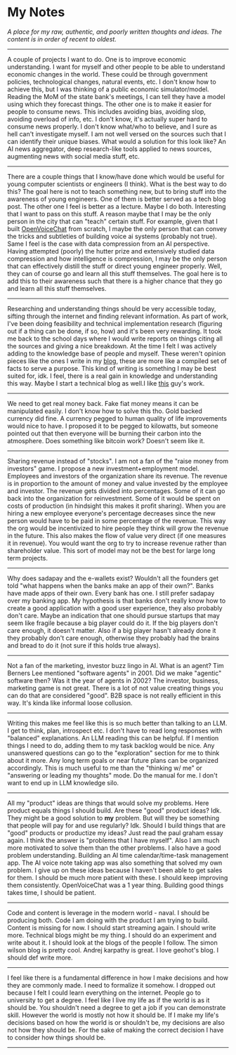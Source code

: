 # My Notes
_A place for my raw, authentic, and poorly written thoughts and ideas. The content is in order of recent to oldest._

---

A couple of projects I want to do. One is to improve economic understanding. I want for myself and other people
to be able to understand economic changes in the world. These could be through government policies, technological changes,
natural events, etc. I don't know how to achieve this, but I was thinking of a public economic simulator/model. Reading the MoM of
the state bank's meetings, I can tell they have a model using which they forecast things. The other one is to make it easier 
for people to consume news. This includes avoiding bias, avoiding slop, avoiding overload of info, etc. I don't know, it's actually super
hard to consume news properly. I don't know what/who to believe, and I sure as hell can't investigate myself. 
I am not well versed on the sources such that I can identify their unique biases. What would a solution for this look like? 
An AI news aggregator, deep research-like tools applied to news sources, augmenting news with social media stuff, etc.

---

There are a couple things that I know/have done which would be useful for young 
computer scientists or engineers (I think). What is the best way to do this? 
The goal here is not to teach something new, but to bring stuff into the awareness 
of young engineers. One of them is better served as a tech blog post. The other one I 
feel is better as a lecture. Maybe I do both. Interesting that I want to pass on this stuff.
A reason maybe that I may be the only person in the city that can "teach" certain stuff. 
For example, given that I built [OpenVoiceChat](https://github.com/Finity-Alpha/OpenVoiceChat) from scratch, I maybe the only person that can convey the tricks and
subtleties of building voice ai systems (probably not true). Same I feel is the case with data compression
from an AI perspective. Having attempted (poorly) the hutter prize and extensively studied 
data compression and how intelligence is compression, I may be the only person that can 
effectively distill the stuff or direct young engineer properly. Well, they can of course 
go and learn all this stuff themselves. The goal here is to add this to their awareness
such that there is a higher chance that they go and learn all this stuff themselves. 

---

Researching and understanding things should be very accessible today, sifting through the internet and finding relevant information.
As part of work, I've been doing feasibility and technical implementation research (figuring out if a thing can be done, if so, how) 
and it's been very rewarding. It took me back to the school days where I would write reports on things citing all the sources and
giving a nice breakdown. At the time I felt I was actively adding to the knowledge base of people and myself. These weren't opinion 
pieces like the ones I write in my [blog](https://www.fakhirali.pk/myblog/), these are more like a compiled set of facts to serve a purpose.
This kind of writing is something I may be best suited for, idk. I feel, there is a real gain in knowledge and understanding this way.
Maybe I start a technical blog as well.I like [this](https://colah.github.io/) guy's work. 

---

We need to get real money back. Fake fiat money means it can be manipulated easily. I don't know
how to solve this tho. Gold backed currency did fine. A currency pegged to human quality of life
improvements would nice to have. I proposed it to be pegged to kilowatts, but someone pointed out
that then everyone will be burning their carbon into the atmosphere. Does something like bitcoin
work? Doesn't seem like it. 

---

Sharing revenue instead of "stocks". I am not a fan of the "raise money from investors" game. I propose a new investment+employment model.
Employees and investors of the organization share its revenue. The revenue is in proportion to the amount of money and value 
invested by the employee and investor. The revenue gets divided into percentages. Some of it can go back into the organization
for reinvestment. Some of it would be spent on costs of production (in hindsight this makes it profit sharing). When you are 
hiring a new employee everyone's percentage decreases since the new person would have to be paid in some percentage of the revenue. 
This way the org would be incentivized to hire people they think will grow the revenue in the future. 
This also makes the flow of value very direct (if one measures it in revenue). You would want the org to try to increase revenue 
rather than shareholder value. This sort of model may not be the best for large long term projects.

---

Why does sadapay and the e-wallets exist? Wouldn't all the founders get told "what happens when the banks make an app of their own?".
Banks have made apps of their own. Every bank has one. I still prefer sadapay over my banking app. My hypothesis is that banks
don't really know how to create a good application with a good user experience, they also probably don't care. Maybe an indication
that one should pursue startups that may seem like fragile because a big player could do it. If the big players don't care enough, 
it doesn't matter. Also if a big player hasn't already done it they probably don't care enough, otherwise they probably had the brains
and bread to do it (not sure if this holds true always).

---

Not a fan of the marketing, investor buzz lingo in AI. What is an agent? Tim Berners Lee mentioned "software agents" in 2001. 
Did we make "agentic" software then? Was it the year of agents in 2002? The investor, business, marketing game is not great.
There is a lot of not value creating things you can do that are considered "good". B2B space is not really efficient in this way. 
It's kinda like informal loose collusion. 

---

Writing this makes me feel like this is so much better than talking to an LLM. I get to think, plan, introspect etc.
I don't have to read long responses with "balanced" explanations. An LLM reading this can be helpful. If I mention things
I need to do, adding them to my task backlog would be nice. Any unanswered questions can go to the "exploration" section 
for me to think about it more. Any long term goals or near future plans can be organized accordingly. This is much useful
to me than the "thinking w/ me" or "answering or leading my thoughts" mode. Do the manual for me. I don't want to end up in
LLM knowledge silo.

---

All my "product" ideas are things that would solve my problems. Here product equals things I should build. 
Are these "good" product ideas? Idk. They might be a good solution to **my** problem. But will they be 
something that people will pay for and use regularly? Idk. Should I build things that are "good" products or
productize my ideas? Just read the paul graham essay again. I think the answer is "problems that I have myself".
Also I am much more motivated to solve them than the other problems. I also have a good problem understanding. 
Building an AI time calendar/time-task management app. The AI voice note taking app was also something that solved
my own problem. I give up on these ideas because I haven't been able to get sales for them. I should be much more
patient with these. I should keep improving them consistently. OpenVoiceChat was a 1 year thing. Building good
things takes time, I should be patient. 

---

Code and content is leverage in the modern world - naval. I should be producing both. Code I am doing with the product I am trying to build. Content is missing for now.
I should start streaming again. I should write more. Technical blogs might be my thing. I should do an experiment and write about it.
I should look at the blogs of the people I follow. The simon wilson blog is pretty cool. Andrej karpathy is great. I love geohot's blog. I should def write more.

---

I feel like there is a fundamental difference in how I make decisions and how they are commonly made. I need to formalize it somehow.
I dropped out because I felt I could learn everything on the internet. People go to university to get a degree.
I feel like I live my life as if the world is as it should be. You shouldn't need a degree to get a job if you can demonstrate skill.
However the world is mostly not how it should be. If I make my life's decisions based on how the world is or shouldn't be, my decisions are also not how they should be.
For the sake of making the correct decision I have to consider how things should be. 

---

